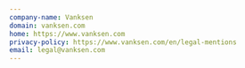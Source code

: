 ```yaml
---
company-name: Vanksen
domain: vanksen.com
home: https://www.vanksen.com
privacy-policy: https://www.vanksen.com/en/legal-mentions
email: legal@vanksen.com
---
```




